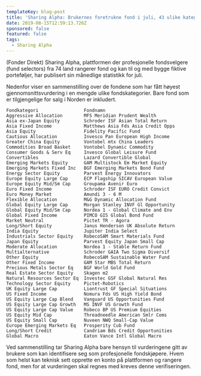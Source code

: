```yaml
---
templateKey: blog-post
title: 'Sharing Alpha: Brukernes foretrukne fond i juli, 43 ulike kategorier'
date: 2019-08-15T12:59:13.726Z
sponsored: false
featured: false
tags:
  - Sharing Alpha
---
```

(Fonder Direkt) Sharing Alpha, plattformen der profesjonelle fondsvelgere (fund selectors) fra 74 land rangerer fond og kan til og med bygge fiktive porteføljer, har publisert sin månedlige statistikk for juli.

Nedenfor viser en sammenstilling over de fondene som har fått høyest gjennomsnittsvurdering i en mengde ulike fondskategorier. Bare fond som er tilgjengelige for salg i Norden er inkludert.
```
Fondkategori                 Fondnamn                          
Aggressive Allocation        MFS Meridian Prudent Wealth       
Asia ex-Japan Equity         Schroder ISF Asian Total Return   
Asia Fixed Income            Matthews Asia Fds Asia Credit Opps
Asia Equity                  Fidelity Pacific Fund             
Cautious Allocation          Invesco Pan European High Income  
Greater China Equity         Vontobel mtx China Leaders        
Commodities Broad Basket     Vontobel Dynamic Commodity        
Consumer Goods & Serv Eq     Invesco Global Leisure Fund       
Convertibles                 Lazard Convertible Global         
Emerging Markets Equity      GAM Multistock Em Market Equity   
Emerging Markets Fixed Inc   BGF Emerging Markets Bond Fund    
Energy Sector Equity         Parvest Energy Innovators         
Europe Equity Large Cap      ECP Flagship SICAV European Value 
Europe Equity Mid/Sm Cap     Groupama Avenir Euro              
Euro Fixed Income            Schroder ISF EURO Credit Convict  
Euro Money Market            Amundi 3 - 6 M                    
Flexible Allocation          M&G Dynamic Allocation Fund       
Global Equity Large Cap      Morgan Stanley INVF Gl Opportunity
Global Equity Mid/Sm Cap     Nordea 1 - Global Climate and Env 
Global Fixed Income          PIMCO GIS Global Bond Fund        
Market Neutral               Pictet TR - Agora                 
Long/Short Equity            Janus Henderson UK Absolute Return
India Equity                 Jupiter India Select              
Industrials Sector Equity    RobecoSAM Smart Materials Fund    
Japan Equity                 Parvest Equity Japan Small Cap    
Moderate Allocation          Nordea 1 - Stable Return Fund     
Multialternative             Schroder GAIA Two Sigma Diversif  
Other Equity                 RobecoSAM Sustainable Water Fund  
Other Fixed Income           GAM Star MBS Total Return         
Precious Metals Sector Eq    BGF World Gold Fund               
Real Estate Sector Equity    Skagen m2                         
Natural Resources Sector Eq  Investec GSF Global Natural Res   
Technology Sector Equity     Pictet-Robotics                   
UK Equity Large Cap          Liontrust GF Special Situations   
US Fixed Income              Nomura Fds US High Yield Bond     
US Equity Large Cap Blend    Vanguard US Opportunities Fund    
US Equity Large Cap Growth   MS INVF US Growth Fund            
US Equity Large Cap Value    Robeco BP US Premium Equities     
US Equity Mid Cap            Threadneedle American Smlr Coms   
US Equity Small Cap          Nuveen NWQ Small-Cap Value        
Europe Emerging Markets Eq   Prosperity Cub Fund               
Long/Short Credit            Candriam Bds Credit Opportunities 
Global Macro                 Eaton Vance Intl Global Macro     
```
Ved sammenstilling tar Sharing Alpha bare hensyn til vurderingene gitt av brukere som kan identifisere seg som profesjonelle fondskjøpere. Hvem som helst kan teknisk sett opprette en konto på plattformen og rangere fond, men for at vurderingen skal regnes med kreves denne verifiseringen.
